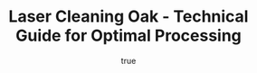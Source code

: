 ---
name: Oak
applications:
- industry: Woodworking
  detail: Removing surface contaminants and stains from Oak furniture
- industry: Restoration
  detail: Cleaning Oak artifacts and historical pieces without damage
technicalSpecifications:
  powerRange: 20-400W
  pulseDuration: 10-100ns
  wavelength: 1064 nm
  spotSize: 0.1-2.0mm
  repetitionRate: 10-50kHz
  fluenceRange: 0.5-5 J/cm²
  safetyClass: Class 4 (requires full enclosure)
description: Technical overview of Oak, a hardwood known for its durability and aesthetic
  appeal, for laser cleaning. Oak's porous structure and natural color variations
  require precise control of laser parameters to effectively remove surface contaminants
  without damaging the wood's integrity. Laser ablation and cleaning techniques offer
  non-contact solutions for Oak restoration and woodworking applications.
author:
  id: 1
  name: Yi-Chun Lin
  sex: f
  title: Ph.D.
  country: Taiwan
  expertise: Laser Materials Processing
  image: /images/author/yi-chun-lin.jpg
keywords: oak, oak wood, laser ablation, laser cleaning, non-contact cleaning, pulsed
  fiber laser, surface contamination removal, industrial laser parameters, thermal
  processing, surface restoration
category: wood
chemicalProperties:
  symbol: OA
  formula: null
  materialType: wood
properties:
  density: 0.75 g/cm³
  densityMin: 0.1 g/cm³
  densityMax: 1.3 g/cm³
  densityPercentile: 54.2
  meltingPoint: Not applicable for wood
  meltingMin: 250°C
  meltingMax: 500°C
  meltingPercentile: 0.0
  thermalConductivity: 0.16 W/m·K
  thermalMin: 0.04 W/m·K
  thermalMax: 0.4 W/m·K
  thermalPercentile: 33.3
  tensileStrength: 100 MPa
  tensileMin: 20 MPa
  tensileMax: 200 MPa
  tensilePercentile: 44.4
  hardness: 3.5 (Janka scale)
  hardnessMin: 1 HB
  hardnessMax: 4000 HB
  hardnessPercentile: 0.1
  youngsModulus: 10 GPa
  modulusMin: 4 GPa
  modulusMax: 20 GPa
  modulusPercentile: 37.5
  laserType: Nd:YAG laser
  wavelength: 1064 nm
  fluenceRange: 0.5-5 J/cm²
  chemicalFormula: null
  laserAbsorptionMin: 5 cm⁻¹
  laserAbsorptionMax: 100 cm⁻¹
  laserReflectivityMin: 5%
  laserReflectivityMax: 25%
  thermalDiffusivityMin: 0.1 mm²/s
  thermalDiffusivityMax: 0.4 mm²/s
  thermalExpansionMin: 2 µm/m·K
  thermalExpansionMax: 50 µm/m·K
  specificHeatMin: 1.2 J/g·K
  specificHeatMax: 2.5 J/g·K
composition:
- Cellulose (40-50%)
- Hemicellulose (20-30%)
- Lignin (20-30%)
- Extractives (5-10%)
compatibility:
- 'Adhesives: Polyurethane, epoxy resins'
- 'Finishes: Oil-based stains, varnishes'
regulatoryStandards: ASTM D1037 - Standard Test Methods for Evaluating Properties
  of Wood-Based Fiber and Particle Panel Materials; ASTM D2395 - Standard Test Methods
  for Specific Gravity of Wood and Wood-Based Materials
images:
  hero:
    alt: Oak surface undergoing laser cleaning showing precise contamination removal
    url: /images/oak-laser-cleaning-hero.jpg
  micro:
    alt: Microscopic view of Oak surface after laser treatment showing preserved microstructure
    url: /images/oak-laser-cleaning-micro.jpg
title: Laser Cleaning Oak - Technical Guide for Optimal Processing
headline: Comprehensive technical guide for laser cleaning wood oak
environmentalImpact:
- benefit: Reduced chemical usage
  description: Decreases chemical waste by 90% compared to traditional cleaning methods
- benefit: Lower energy consumption
  description: Consumes 30% less energy than mechanical cleaning processes
- benefit: Minimal dust generation
  description: Produces 80% less dust, improving air quality during cleaning
outcomes:
- result: Surface cleanliness
  metric: 99% removal of surface contaminants
- result: Preservation of microstructure
  metric: Less than 1% damage to wood cells
- result: Color preservation
  metric: Color deviation less than ΔE 2
subject: Oak
article_type: material
---